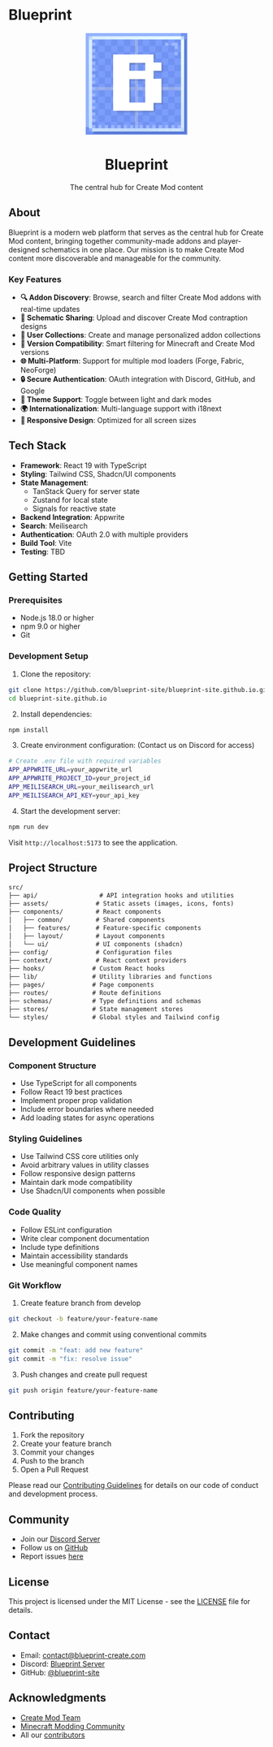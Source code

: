 # Blueprint

<div align="center">
  <img src="/src/assets/logo.webp" alt="Blueprint Logo" width="200" />
  <h1>Blueprint</h1>
  <p>The central hub for Create Mod content</p>
</div>

## About

Blueprint is a modern web platform that serves as the central hub for Create Mod content, bringing together community-made addons and player-designed schematics in one place. Our mission is to make Create Mod content more discoverable and manageable for the community.

### Key Features

- **🔍 Addon Discovery**: Browse, search and filter Create Mod addons with real-time updates
- **📁 Schematic Sharing**: Upload and discover Create Mod contraption designs
- **👥 User Collections**: Create and manage personalized addon collections
- **🔄 Version Compatibility**: Smart filtering for Minecraft and Create Mod versions
- **🌐 Multi-Platform**: Support for multiple mod loaders (Forge, Fabric, NeoForge)
- **🔒 Secure Authentication**: OAuth integration with Discord, GitHub, and Google
- **🌙 Theme Support**: Toggle between light and dark modes
- **🌍 Internationalization**: Multi-language support with i18next
- **📱 Responsive Design**: Optimized for all screen sizes

## Tech Stack

- **Framework**: React 19 with TypeScript
- **Styling**: Tailwind CSS, Shadcn/UI components
- **State Management**:
  - TanStack Query for server state
  - Zustand for local state
  - Signals for reactive state
- **Backend Integration**: Appwrite
- **Search**: Meilisearch
- **Authentication**: OAuth 2.0 with multiple providers
- **Build Tool**: Vite
- **Testing**: TBD

## Getting Started

### Prerequisites

- Node.js 18.0 or higher
- npm 9.0 or higher
- Git

### Development Setup

1. Clone the repository:

```bash
git clone https://github.com/blueprint-site/blueprint-site.github.io.git
cd blueprint-site.github.io
```

2. Install dependencies:

```bash
npm install
```

3. Create environment configuration:
   (Contact us on Discord for access)

```bash
# Create .env file with required variables
APP_APPWRITE_URL=your_appwrite_url
APP_APPWRITE_PROJECT_ID=your_project_id
APP_MEILISEARCH_URL=your_meilisearch_url
APP_MEILISEARCH_API_KEY=your_api_key
```

4. Start the development server:

```bash
npm run dev
```

Visit `http://localhost:5173` to see the application.

## Project Structure

```
src/
├── api/                 # API integration hooks and utilities
├── assets/             # Static assets (images, icons, fonts)
├── components/         # React components
│   ├── common/         # Shared components
│   ├── features/       # Feature-specific components
│   ├── layout/         # Layout components
│   └── ui/             # UI components (shadcn)
├── config/             # Configuration files
├── context/            # React context providers
├── hooks/             # Custom React hooks
├── lib/               # Utility libraries and functions
├── pages/             # Page components
├── routes/            # Route definitions
├── schemas/           # Type definitions and schemas
├── stores/            # State management stores
└── styles/            # Global styles and Tailwind config
```

## Development Guidelines

### Component Structure

- Use TypeScript for all components
- Follow React 19 best practices
- Implement proper prop validation
- Include error boundaries where needed
- Add loading states for async operations

### Styling Guidelines

- Use Tailwind CSS core utilities only
- Avoid arbitrary values in utility classes
- Follow responsive design patterns
- Maintain dark mode compatibility
- Use Shadcn/UI components when possible

### Code Quality

- Follow ESLint configuration
- Write clear component documentation
- Include type definitions
- Maintain accessibility standards
- Use meaningful component names

### Git Workflow

1. Create feature branch from develop

```bash
git checkout -b feature/your-feature-name
```

2. Make changes and commit using conventional commits

```bash
git commit -m "feat: add new feature"
git commit -m "fix: resolve issue"
```

3. Push changes and create pull request

```bash
git push origin feature/your-feature-name
```

## Contributing

1. Fork the repository
2. Create your feature branch
3. Commit your changes
4. Push to the branch
5. Open a Pull Request

Please read our [Contributing Guidelines](CONTRIBUTING.md) for details on our code of conduct and development process.

## Community

- Join our [Discord Server](https://discord.gg/kDa8YC8u5J)
- Follow us on [GitHub](https://github.com/blueprint-site)
- Report issues [here](https://github.com/blueprint-site/blueprint-site.github.io/issues)

## License

This project is licensed under the MIT License - see the [LICENSE](LICENSE) file for details.

## Contact

- Email: contact@blueprint-create.com
- Discord: [Blueprint Server](https://discord.gg/kDa8YC8u5J)
- GitHub: [@blueprint-site](https://github.com/blueprint-site)

## Acknowledgments

- [Create Mod Team](https://github.com/Creators-of-Create/Create)
- [Minecraft Modding Community](https://modrinth.com)
- All our [contributors](https://github.com/blueprint-site/blueprint-site.github.io/graphs/contributors)

<!-- blurry was here 🏳️‍🌈 boo -->